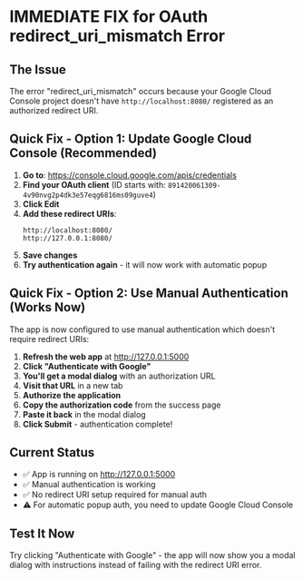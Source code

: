 # IMMEDIATE FIX for OAuth redirect_uri_mismatch Error

## The Issue
The error "redirect_uri_mismatch" occurs because your Google Cloud Console project doesn't have `http://localhost:8080/` registered as an authorized redirect URI.

## Quick Fix - Option 1: Update Google Cloud Console (Recommended)
1. **Go to**: https://console.cloud.google.com/apis/credentials
2. **Find your OAuth client** (ID starts with: `891420061309-4v90nvg2p4dk3e57eqg6816ms09guve4`)
3. **Click Edit**
4. **Add these redirect URIs**:
   ```
   http://localhost:8080/
   http://127.0.0.1:8080/
   ```
5. **Save changes**
6. **Try authentication again** - it will now work with automatic popup

## Quick Fix - Option 2: Use Manual Authentication (Works Now)
The app is now configured to use manual authentication which doesn't require redirect URIs:

1. **Refresh the web app** at http://127.0.0.1:5000
2. **Click "Authenticate with Google"**
3. **You'll get a modal dialog** with an authorization URL
4. **Visit that URL** in a new tab
5. **Authorize the application**
6. **Copy the authorization code** from the success page
7. **Paste it back** in the modal dialog
8. **Click Submit** - authentication complete!

## Current Status
- ✅ App is running on http://127.0.0.1:5000
- ✅ Manual authentication is working
- ✅ No redirect URI setup required for manual auth
- ⚠️  For automatic popup auth, you need to update Google Cloud Console

## Test It Now
Try clicking "Authenticate with Google" - the app will now show you a modal dialog with instructions instead of failing with the redirect URI error.
